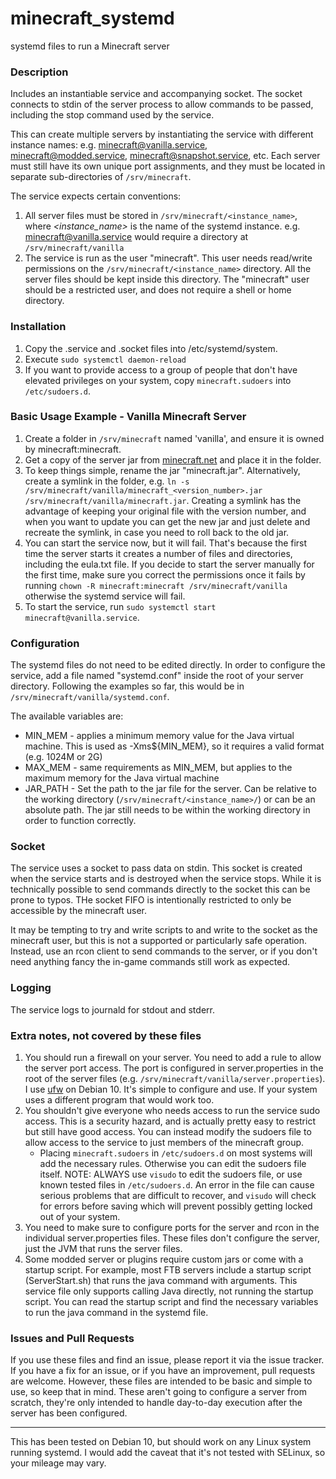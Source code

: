 # minecraft_systemd
systemd files to run a Minecraft server

### Description

Includes an instantiable service and accompanying socket. The socket connects to stdin of the server process to allow commands to be passed, including the stop command used by the service.

This can create multiple servers by instantiating the service with different instance names: e.g. minecraft@vanilla.service, minecraft@modded.service, minecraft@snapshot.service, etc.  Each server must still have its own unique port assignments, and they must be located in separate sub-directories of ```/srv/minecraft```.

The service expects certain conventions:
1. All server files must be stored in ```/srv/minecraft/<instance_name>```, where _<instance_name>_ is the name of the systemd instance.
    e.g. minecraft@vanilla.service would require a directory at ```/srv/minecraft/vanilla```
1. The service is run as the user "minecraft".  This user needs read/write permissions on the ```/srv/minecraft/<instance_name>``` directory.  All the server files should be kept inside this directory. The "minecraft" user should be a restricted user, and does not require a shell or home directory.

### Installation
1. Copy the .service and .socket files into /etc/systemd/system.
1. Execute ```sudo systemctl daemon-reload```
1. If you want to provide access to a group of people that don't have elevated privileges on your system, copy ```minecraft.sudoers``` into ```/etc/sudoers.d```.

### Basic Usage Example - Vanilla Minecraft Server
1. Create a folder in ```/srv/minecraft``` named 'vanilla', and ensure it is owned by minecraft:minecraft.
1. Get a copy of the server jar from [minecraft.net](https:://minecraft.net) and place it in the folder.
1. To keep things simple, rename the jar "minecraft.jar".  Alternatively, create a symlink in the folder, e.g. ```ln -s /srv/minecraft/vanilla/minecraft_<version_number>.jar /srv/minecraft/vanilla/minecraft.jar```.  Creating a symlink has the advantage of keeping your original file with the version number, and when you want to update you can get the new jar and just delete and recreate the symlink, in case you need to roll back to the old jar.
1. You can start the service now, but it will fail. That's because the first time the server starts it creates a number of files and directories, including the eula.txt file.  If you decide to start the server manually for the first time, make sure you correct the permissions once it fails by running ```chown -R minecraft:minecraft /srv/minecraft/vanilla``` otherwise the systemd service will fail.
1. To start the service, run ```sudo systemctl start minecraft@vanilla.service```.

### Configuration

The systemd files do not need to be edited directly.  In order to configure the service, add a file named "systemd.conf" inside the root of your server directory.  Following the examples so far, this would be in ```/srv/minecraft/vanilla/systemd.conf```.

The available variables are:
- MIN_MEM - applies a minimum memory value for the Java virtual machine.  This is used as -Xms${MIN_MEM}, so it requires a valid format (e.g. 1024M or 2G)
- MAX_MEM - same requirements as MIN_MEM, but applies to the maximum memory for the Java virtual machine
- JAR_PATH - Set the path to the jar file for the server.  Can be relative to the working directory (```/srv/minecraft/<instance_name>/```) or can be an absolute path.  The jar still needs to be within the working directory in order to function correctly.

### Socket
The service uses a socket to pass data on stdin.  This socket is created when the service starts and is destroyed when the service stops. While it is technically possible to send commands directly to the socket this can be prone to typos.  THe socket FIFO is intentionally restricted to only be accessible by the minecraft user.

It may be tempting to try and write scripts to and write to the socket as the minecraft user, but this is not a supported or particularly safe operation.  Instead, use an rcon client to send commands to the server, or if you don't need anything fancy the in-game commands still work as expected.

### Logging
The service logs to journald for stdout and stderr.

### Extra notes, not covered by these files
1. You should run a firewall on your server. You need to add a rule to allow the server port access.  The port is configured in server.properties in the root of the server files (e.g. ```/srv/minecraft/vanilla/server.properties```).  I use [ufw](https://launchpad.net/ufw) on Debian 10.  It's simple to configure and use.  If your system uses a different program that would work too.
1. You shouldn't give everyone who needs access to run the service sudo access.  This is a security hazard, and is actually pretty easy to restrict but still have good access.  You can instead modify the sudoers file to allow access to the service to just members of the minecraft group.
    - Placing ```minecraft.sudoers``` in ```/etc/sudoers.d``` on most systems will add the necessary rules.  Otherwise you can edit the sudoers file itself.  NOTE: ALWAYS use ```visudo``` to edit the sudoers file, or use known tested files in ```/etc/sudoers.d```.  An error in the file can cause serious problems that are difficult to recover, and ```visudo``` will check for errors before saving which will prevent possibly getting locked out of your system.
1. You need to make sure to configure ports for the server and rcon in the individual server.properties files.  These files don't configure the server, just the JVM that runs the server files.
1. Some modded server or plugins require custom jars or come with a startup script.  For example, most FTB servers include a startup script (ServerStart.sh) that runs the java command with arguments.  This service file only supports calling Java directly, not running the startup script.  You can read the startup script and find the necessary variables to run the java command in the systemd file.

### Issues and Pull Requests
If you use these files and find an issue, please report it via the issue tracker.
If you have a fix for an issue, or if you have an improvement, pull requests are welcome.  However, these files are intended to be basic and simple to use, so keep that in mind.  These aren't going to configure a server from scratch, they're only intended to handle day-to-day execution after the server has been configured.

---
This has been tested on Debian 10, but should work on any Linux system running systemd.  I would add the caveat that it's not tested with SELinux, so your mileage may vary.
